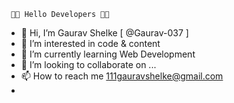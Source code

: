      👨‍💻 Hello Developers 👩‍💻

- 👋 Hi, I’m Gaurav Shelke [ @Gaurav-037 ]
- 👀 I’m interested in code & content
- 🌱 I’m currently learning Web Development
- 💞️ I’m looking to collaborate on ...
- 📫 How to reach me 111gauravshelke@gmail.com
- 

<!---
Gaurav-037/Gaurav-037 is a ✨ special ✨ repository because its `README.md` (this file) appears on your GitHub profile.
You can click the Preview link to take a look at your changes.
--->
